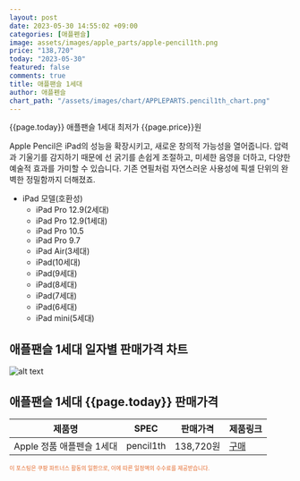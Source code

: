```yaml
---
layout: post
date: 2023-05-30 14:55:02 +09:00
categories: [애플펜슬]
image: assets/images/apple_parts/apple-pencil1th.png
price: "138,720"
today: "2023-05-30"
featured: false
comments: true
title: 애플팬슬 1세대
author: 애플펜슬
chart_path: "/assets/images/chart/APPLEPARTS.pencil1th_chart.png"
---
```


{{page.today}} 애플팬슬 1세대 최저가 {{page.price}}원

Apple Pencil은 iPad의 성능을 확장시키고, 새로운 창의적 가능성을 열어줍니다. 압력과 기울기를 감지하기 때문에 선 굵기를 손쉽게 조절하고, 미세한 음영을 더하고, 다양한 예술적 효과를 가미할 수 있습니다. 기존 연필처럼 자연스러운 사용성에 픽셀 단위의 완벽한 정밀함까지 더해졌죠. 

- iPad 모델(호환성)
  - iPad Pro 12.9(2세대)
  - iPad Pro 12.9(1세대)
  - iPad Pro 10.5
  - iPad Pro 9.7
  - iPad Air(3세대)
  - iPad(10세대)
  - iPad(9세대)
  - iPad(8세대)
  - iPad(7세대)
  - iPad(6세대)
  - iPad mini(5세대)

## 애플팬슬 1세대 일자별 판매가격 차트
![alt text]({{page.chart_path}} "애플팬슬 1세대 판매가격 차트")

## 애플팬슬 1세대 {{page.today}} 판매가격
<main>
<table id="rwd-table-large">
  <thead>
    <tr>
      <th>제품명</th>
      <th>SPEC</th>
      <th>판매가격</th>
      <th>제품링크</th>
    </tr>
  </thead>
  <tbody><tr>
        <td>Apple 정품 애플펜슬 1세대</td>
        <td>pencil1th</td>
        <td>138,720원</td>
        <td><a href='https://link.coupang.com/a/SG8PG' target='_blank'>구매</a></td>
        </tr></tbody>
</table>
</main>
<div style="color:#e56a2c;font-size: 0.7em;" >
이 포스팅은 쿠팡 파트너스 활동의 일환으로, 이에 따른 일정액의 수수료를 제공받습니다.
</div>
